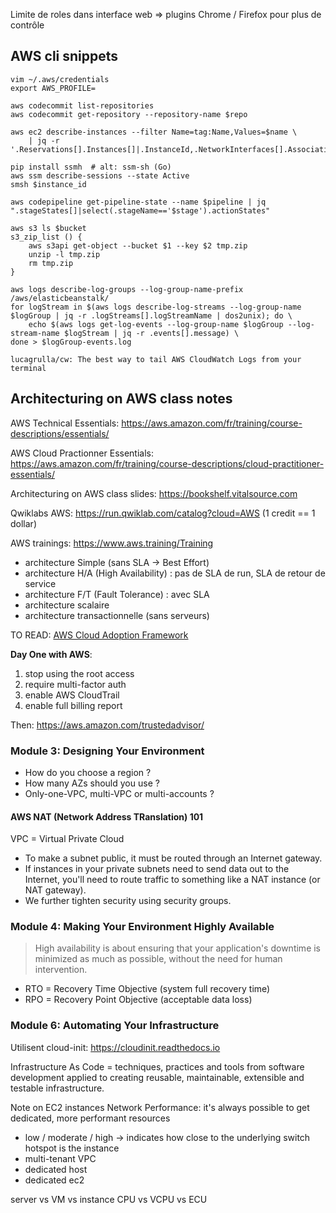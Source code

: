 Limite de roles dans interface web => plugins Chrome / Firefox pour plus de contrôle

## AWS cli snippets

    vim ~/.aws/credentials
    export AWS_PROFILE=

    aws codecommit list-repositories
    aws codecommit get-repository --repository-name $repo

    aws ec2 describe-instances --filter Name=tag:Name,Values=$name \
        | jq -r '.Reservations[].Instances[]|.InstanceId,.NetworkInterfaces[].Association.PublicDnsName'

    pip install ssmh  # alt: ssm-sh (Go)
    aws ssm describe-sessions --state Active
    smsh $instance_id

    aws codepipeline get-pipeline-state --name $pipeline | jq ".stageStates[]|select(.stageName=='$stage').actionStates"

    aws s3 ls $bucket
    s3_zip_list () {
        aws s3api get-object --bucket $1 --key $2 tmp.zip
        unzip -l tmp.zip
        rm tmp.zip
    }

    aws logs describe-log-groups --log-group-name-prefix /aws/elasticbeanstalk/
    for logStream in $(aws logs describe-log-streams --log-group-name $logGroup | jq -r .logStreams[].logStreamName | dos2unix); do \
        echo $(aws logs get-log-events --log-group-name $logGroup --log-stream-name $logStream | jq -r .events[].message) \
    done > $logGroup-events.log

    lucagrulla/cw: The best way to tail AWS CloudWatch Logs from your terminal

## Architecturing on AWS class notes

AWS Technical Essentials: https://aws.amazon.com/fr/training/course-descriptions/essentials/

AWS Cloud Practionner Essentials: https://aws.amazon.com/fr/training/course-descriptions/cloud-practitioner-essentials/

Architecturing on AWS class slides: https://bookshelf.vitalsource.com

Qwiklabs AWS: https://run.qwiklab.com/catalog?cloud=AWS (1 credit == 1 dollar)

AWS trainings: https://www.aws.training/Training

- architecture Simple (sans SLA -> Best Effort)
- architecture H/A (High Availability) : pas de SLA de run, SLA de retour de service
- architecture F/T (Fault Tolerance) : avec SLA
- architecture scalaire
- architecture transactionnelle (sans serveurs)

TO READ: [AWS Cloud Adoption Framework](https://d1.awsstatic.com/whitepapers/aws_cloud_adoption_framework.pdf)

**Day One with AWS**:
1. stop using the root access
2. require multi-factor auth
3. enable AWS CloudTrail
4. enable full billing report

Then: https://aws.amazon.com/trustedadvisor/

### Module 3: Designing Your Environment
- How do you choose a region ?
- How many AZs should you use ?
- Only-one-VPC, multi-VPC or multi-accounts ?

#### AWS NAT (Network Address TRanslation) 101
VPC = Virtual Private Cloud
- To make a subnet public, it must be routed through an Internet gateway.
- If instances in your private subnets need to send data out to the Internet, you'll need to route traffic to something like a NAT instance (or NAT gateway).
- We further tighten security using security groups.

### Module 4: Making Your Environment Highly Available
> High availability is about ensuring that your application's downtime is minimized as much as possible, without the need for human intervention.

- RTO = Recovery Time Objective (system full recovery time)
- RPO = Recovery Point Objective (acceptable data loss)

### Module 6: Automating Your Infrastructure
Utilisent cloud-init: https://cloudinit.readthedocs.io

Infrastructure As Code = techniques, practices and tools from software development applied to creating reusable, maintainable, extensible and testable infrastructure.

Note on EC2 instances Network Performance: it's always possible to get dedicated, more performant resources
- low / moderate / high -> indicates how close to the underlying switch hotspot is the instance
- multi-tenant VPC
- dedicated host
- dedicated ec2

server vs VM vs instance
CPU vs VCPU vs ECU
